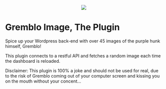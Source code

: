 ﻿<p align="center"><img src="https://i.kym-cdn.com/photos/images/masonry/001/267/048/7d9.jpg"></p>
 
 # Gremblo Image, The Plugin

Spice up your Wordpress back-end with over 45 images of the purple hunk himself, Gremblo!

This plugin connects to a restful API and fetches a random image each time the dashboard is reloaded.

Disclaimer: This plugin is 100% a joke and should not be used for real, due to the risk of Gremblo coming out of your computer screen and kissing you on the mouth without your concent...
